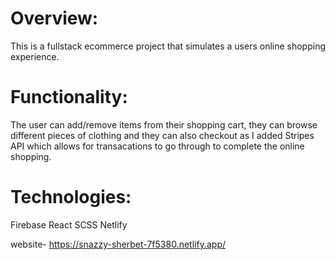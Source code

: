 # Overview:

This is a fullstack ecommerce project that simulates a users online shopping experience.

# Functionality:

The user can add/remove items from their shopping cart, they can browse different pieces of clothing and they can also checkout as I added Stripes API which allows for transacations to go through to complete the online shopping.

# Technologies:

Firebase
React
SCSS
Netlify

website- https://snazzy-sherbet-7f5380.netlify.app/
